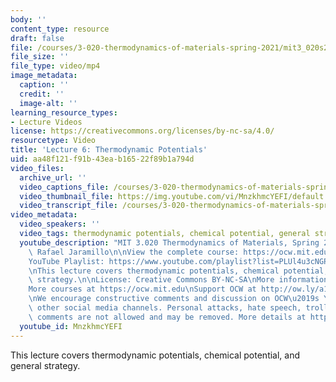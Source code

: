 ```yaml
---
body: ''
content_type: resource
draft: false
file: /courses/3-020-thermodynamics-of-materials-spring-2021/mit3_020s21_lecture_06_1080p_360p_16_9.mp4
file_size: ''
file_type: video/mp4
image_metadata:
  caption: ''
  credit: ''
  image-alt: ''
learning_resource_types:
- Lecture Videos
license: https://creativecommons.org/licenses/by-nc-sa/4.0/
resourcetype: Video
title: 'Lecture 6: Thermodynamic Potentials'
uid: aa48f121-f91b-43ea-b165-22f89b1a794d
video_files:
  archive_url: ''
  video_captions_file: /courses/3-020-thermodynamics-of-materials-spring-2021/10HW4bfR5QUGTGn9x5QiXe72hNQ_H6NMF_transcript.webvtt
  video_thumbnail_file: https://img.youtube.com/vi/MnzkhmcYEFI/default.jpg
  video_transcript_file: /courses/3-020-thermodynamics-of-materials-spring-2021/10HW4bfR5QUGTGn9x5QiXe72hNQ_H6NMF_transcript.pdf
video_metadata:
  video_speakers: ''
  video_tags: thermodynamic potentials, chemical potential, general strategy
  youtube_description: "MIT 3.020 Thermodynamics of Materials, Spring 2021\nInstructor:\
    \ Rafael Jaramillo\n\nView the complete course: https://ocw.mit.edu/sites/3020-thermodynamics-of-materials/\n\
    YouTube Playlist: https://www.youtube.com/playlist?list=PLUl4u3cNGP61g-yRbJz4ghFPJLiok1HxX\n\
    \nThis lecture covers thermodynamic potentials, chemical potential, and general\
    \ strategy.\n\nLicense: Creative Commons BY-NC-SA\nMore information at https://ocw.mit.edu/terms\n\
    More courses at https://ocw.mit.edu\nSupport OCW at http://ow.ly/a1If50zVRlQ\n\
    \nWe encourage constructive comments and discussion on OCW\u2019s YouTube and\
    \ other social media channels. Personal attacks, hate speech, trolling, and inappropriate\
    \ comments are not allowed and may be removed. More details at https://ocw.mit.edu/comments."
  youtube_id: MnzkhmcYEFI
---
```

This lecture covers thermodynamic potentials, chemical potential, and general strategy.